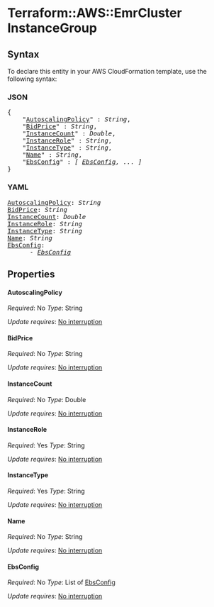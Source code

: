 # Terraform::AWS::EmrCluster InstanceGroup

## Syntax

To declare this entity in your AWS CloudFormation template, use the following syntax:

### JSON

<pre>
{
    "<a href="#autoscalingpolicy" title="AutoscalingPolicy">AutoscalingPolicy</a>" : <i>String</i>,
    "<a href="#bidprice" title="BidPrice">BidPrice</a>" : <i>String</i>,
    "<a href="#instancecount" title="InstanceCount">InstanceCount</a>" : <i>Double</i>,
    "<a href="#instancerole" title="InstanceRole">InstanceRole</a>" : <i>String</i>,
    "<a href="#instancetype" title="InstanceType">InstanceType</a>" : <i>String</i>,
    "<a href="#name" title="Name">Name</a>" : <i>String</i>,
    "<a href="#ebsconfig" title="EbsConfig">EbsConfig</a>" : <i>[ <a href="instancegroup-ebsconfig.md">EbsConfig</a>, ... ]</i>
}
</pre>

### YAML

<pre>
<a href="#autoscalingpolicy" title="AutoscalingPolicy">AutoscalingPolicy</a>: <i>String</i>
<a href="#bidprice" title="BidPrice">BidPrice</a>: <i>String</i>
<a href="#instancecount" title="InstanceCount">InstanceCount</a>: <i>Double</i>
<a href="#instancerole" title="InstanceRole">InstanceRole</a>: <i>String</i>
<a href="#instancetype" title="InstanceType">InstanceType</a>: <i>String</i>
<a href="#name" title="Name">Name</a>: <i>String</i>
<a href="#ebsconfig" title="EbsConfig">EbsConfig</a>: <i>
      - <a href="instancegroup-ebsconfig.md">EbsConfig</a></i>
</pre>

## Properties

#### AutoscalingPolicy

_Required_: No
_Type_: String

_Update requires_: [No interruption](https://docs.aws.amazon.com/AWSCloudFormation/latest/UserGuide/using-cfn-updating-stacks-update-behaviors.html#update-no-interrupt)

#### BidPrice

_Required_: No
_Type_: String

_Update requires_: [No interruption](https://docs.aws.amazon.com/AWSCloudFormation/latest/UserGuide/using-cfn-updating-stacks-update-behaviors.html#update-no-interrupt)

#### InstanceCount

_Required_: No
_Type_: Double

_Update requires_: [No interruption](https://docs.aws.amazon.com/AWSCloudFormation/latest/UserGuide/using-cfn-updating-stacks-update-behaviors.html#update-no-interrupt)

#### InstanceRole

_Required_: Yes
_Type_: String

_Update requires_: [No interruption](https://docs.aws.amazon.com/AWSCloudFormation/latest/UserGuide/using-cfn-updating-stacks-update-behaviors.html#update-no-interrupt)

#### InstanceType

_Required_: Yes
_Type_: String

_Update requires_: [No interruption](https://docs.aws.amazon.com/AWSCloudFormation/latest/UserGuide/using-cfn-updating-stacks-update-behaviors.html#update-no-interrupt)

#### Name

_Required_: No
_Type_: String

_Update requires_: [No interruption](https://docs.aws.amazon.com/AWSCloudFormation/latest/UserGuide/using-cfn-updating-stacks-update-behaviors.html#update-no-interrupt)

#### EbsConfig

_Required_: No
_Type_: List of <a href="instancegroup-ebsconfig.md">EbsConfig</a>

_Update requires_: [No interruption](https://docs.aws.amazon.com/AWSCloudFormation/latest/UserGuide/using-cfn-updating-stacks-update-behaviors.html#update-no-interrupt)

